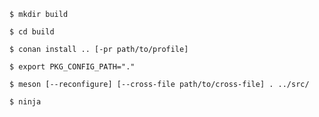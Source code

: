`$ mkdir build`

`$ cd build`

`$ conan install .. [-pr path/to/profile]`

`$ export PKG_CONFIG_PATH="."`

`$ meson [--reconfigure] [--cross-file path/to/cross-file] . ../src/`

`$ ninja`


